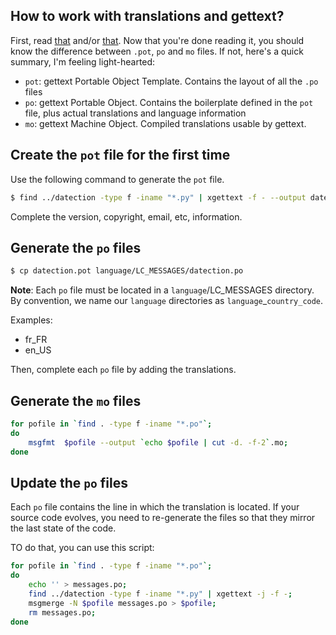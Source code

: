 ## How to work with translations and gettext?

First, read [that](http://pymotw.com/2//gettext/index.html) and/or [that](http://wiki.laptop.org/go/Python_i18n).
Now that you're done reading it, you should know the difference between `.pot`, `po` and `mo` files.
If not, here's a quick summary, I'm feeling light-hearted:

 * `pot`: gettext Portable Object Template. Contains the layout of all the `.po` files
 * `po`: gettext Portable Object. Contains the boilerplate defined in the `pot` file, plus actual translations and language information
 * `mo`: gettext Machine Object. Compiled translations usable by gettext.

## Create the `pot` file for the first time

Use the following command to generate the `pot` file.

```bash
$ find ../datection -type f -iname "*.py" | xgettext -f - --output datection.pot
```

Complete the version, copyright, email, etc, information.

## Generate the `po` files
```bash
$ cp datection.pot language/LC_MESSAGES/datection.po
```

**Note**: Each `po` file must be located in a `language`/LC\_MESSAGES directory. By convention, we name our `language` directories as `language`_`country_code`.

Examples:

* fr_FR
* en_US

Then, complete each `po` file by adding the translations.

## Generate the `mo` files
```bash
for pofile in `find . -type f -iname "*.po"`;
do
    msgfmt  $pofile --output `echo $pofile | cut -d. -f-2`.mo;
done
```

## Update the `po` files
Each `po` file contains the line in which the translation is located. If your source code evolves, you need to re-generate the files so that they mirror the last state of the code.

TO do that, you can use this script:

```bash
for pofile in `find . -type f -iname "*.po"`;
do
    echo '' > messages.po;
    find ../datection -type f -iname "*.py" | xgettext -j -f -;
    msgmerge -N $pofile messages.po > $pofile;
    rm messages.po;
done
```
```

